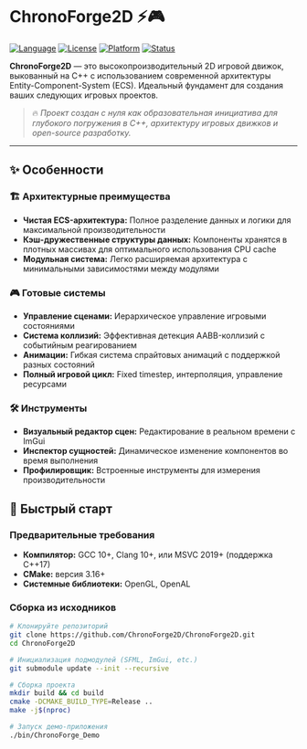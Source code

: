 # ChronoForge2D ⚡🎮

[![Language](https://img.shields.io/badge/language-C%2B%2B-%23f34b7d.svg)](https://en.wikipedia.org/wiki/C%2B%2B)
[![License](https://img.shields.io/badge/license-MIT-blue.svg)](LICENSE)
[![Platform](https://img.shields.io/badge/platform-Windows%20%7C%20Linux%20%7C%20macOS-important)]()
[![Status](https://img.shields.io/badge/status-active%20development-brightgreen)]()

**ChronoForge2D** — это высокопроизводительный 2D игровой движок, выкованный на C++ с использованием современной архитектуры Entity-Component-System (ECS). Идеальный фундамент для создания ваших следующих игровых проектов.

> 🔥 *Проект создан с нуля как образовательная инициатива для глубокого погружения в C++, архитектуру игровых движков и open-source разработку.*

---

## ✨ Особенности

### 🏗️ Архитектурные преимущества
- **Чистая ECS-архитектура:** Полное разделение данных и логики для максимальной производительности
- **Кэш-дружественные структуры данных:** Компоненты хранятся в плотных массивах для оптимального использования CPU cache
- **Модульная система:** Легко расширяемая архитектура с минимальными зависимостями между модулями

### 🎮 Готовые системы
- **Управление сценами:** Иерархическое управление игровыми состояниями
- **Система коллизий:** Эффективная детекция AABB-коллизий с событийным реагированием  
- **Анимации:** Гибкая система спрайтовых анимаций с поддержкой разных состояний
- **Полный игровой цикл:** Fixed timestep, интерполяция, управление ресурсами

### 🛠️ Инструменты
- **Визуальный редактор сцен:** Редактирование в реальном времени с ImGui
- **Инспектор сущностей:** Динамическое изменение компонентов во время выполнения
- **Профилировщик:** Встроенные инструменты для измерения производительности

## 🚀 Быстрый старт

### Предварительные требования
- **Компилятор:** GCC 10+, Clang 10+, или MSVC 2019+ (поддержка C++17)
- **CMake:** версия 3.16+
- **Системные библиотеки:** OpenGL, OpenAL

### Сборка из исходников

```bash
# Клонируйте репозиторий
git clone https://github.com/ChronoForge2D/ChronoForge2D.git
cd ChronoForge2D

# Инициализация подмодулей (SFML, ImGui, etc.)
git submodule update --init --recursive

# Сборка проекта
mkdir build && cd build
cmake -DCMAKE_BUILD_TYPE=Release ..
make -j$(nproc)

# Запуск демо-приложения
./bin/ChronoForge_Demo
